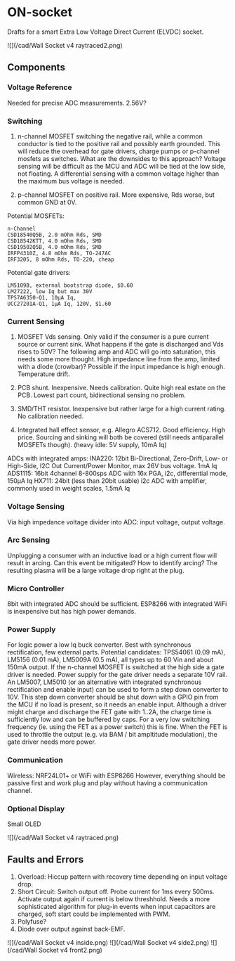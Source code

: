 # ON-socket
Drafts for a smart Extra Low Voltage Direct Current (ELVDC) socket.

![](/cad/Wall Socket v4 raytraced2.png)

## Components

### Voltage Reference

Needed for precise ADC measurements. 2.56V?

### Switching

1. n-channel MOSFET switching the negative rail, while a common conductor is tied to the positive rail and possibly earth grounded. This will reduce the overhead for gate drivers, charge pumps or p-channel mosfets as switches. What are the downsides to this approach? Voltage sensing will be difficult as the MCU and ADC will be tied at the low side, not floating. A differential sensing with a common voltage higher than the maximum bus voltage is needed.

2. p-channel MOSFET on positive rail. More expensive, Rds worse, but common GND at 0V.

Potential MOSFETs:

	n-Channel
	CSD18540Q5B, 2.0 mOhm Rds, SMD
    CSD18542KTT, 4.0 mOhm Rds, SMD
    CSD19502Q5B, 4.0 mOhm Rds, SMD
    IRFP4310Z, 4.8 mOhm Rds, TO-247AC
    IRF3205, 8 mOhm Rds, TO-220, cheap
        
Potential gate drivers:

	LM5109B, external bootstrap diode, $0.60
    LM27222, low Iq but max 30V
    TPS7A6350-Q1, 10µA Iq,
    UCC27201A-Q1, 1µA Iq, 120V, $1.60 

### Current Sensing

1. MOSFET Vds sensing. Only valid if the consumer is a pure current source or current sink. What happens if the gate is discharged and Vds rises to 50V? The following amp and ADC will go into saturation, this needs some more thought. High impedance line from the amp, limited with a diode (crowbar)? Possible if the input impedance is high enough. Temperature drift.

2. PCB shunt. Inexpensive. Needs calibration. Quite high real estate on the PCB. Lowest part count, bidirectional sensing no problem.

3. SMD/THT resistor. Inexpensive but rather large for a high current rating. No calibration needed.

4. Integrated hall effect sensor, e.g. Allegro ACS712. Good efficiency. High price. Sourcing and sinking will both be covered (still needs antiparallel MOSFETs though). (heavy idle: 5V supply, 10mA Iq)

ADCs with integrated amps:
INA220: 12bit Bi-Directional, Zero-Drift, Low- or High-Side, I2C Out Current/Power Monitor, max 26V bus voltage. 1mA Iq
ADS1115: 16bit 4channel 8-800sps ADC with 16x PGA, i2c, differential mode, 150µA Iq
HX711: 24bit (less than 20bit usable) i2c ADC with amplifier, commonly used in weight scales, 1.5mA Iq

### Voltage Sensing

Via high impedance voltage divider into ADC: input voltage, output voltage.

### Arc Sensing

Unplugging a consumer with an inductive load or a high current flow will result in arcing. Can this event be mitigated? How to identify arcing? The resulting plasma will be a large voltage drop right at the plug.

### Micro Controller

8bit with integrated ADC should be sufficient. ESP8266 with integrated WiFi is inexpensive but has high power demands.

### Power Supply

For logic power a low Iq buck converter. Best with synchronous rectification, few external parts.  Potential candidates: TPS54061 (0.09 mA), LM5156 (0.01 mA), LM5009A (0.5 mA), all types up to 60 Vin and about 150mA output.
If the n-channel MOSFET is switched at the high side a gate driver is needed. Power supply for the gate driver needs a separate 10V rail. An LM5007, LM5010 (or an alternative with integrated synchronous rectification and enable input) can be used to form a step down converter to 10V. This step down converter should be shut down with a GPIO pin from the MCU if no load is present, so it needs an enable input.
Although a driver might charge and discharge the FET gate with 1..2A, the charge time is sufficiently low and can be buffered by caps. For a very low switching frequency (ie. using the FET as a power switch) this is fine. When the FET is used to throttle the output (e.g. via BAM / bit ampltitude modulation), the gate driver needs more power.


### Communication

Wireless: NRF24L01+ or WiFi with ESP8266
However, everything should be passive first and work plug and play without having a communication channel. 

### Optional Display

Small OLED

![](/cad/Wall Socket v4 raytraced.png)

## Faults and Errors

1. Overload: Hiccup pattern with recovery time depending on input voltage drop.
1. Short Circuit: Switch output off. Probe current for 1ms every 500ms. Activate output again if current is below threshhold. Needs a more sophisticated algorithm for plug-in events when input capacitors are charged, soft start could be implemented with PWM.
1. Polyfuse? 
1. Diode over output against back-EMF.

![](/cad/Wall Socket v4 inside.png)
![](/cad/Wall Socket v4 side2.png)
![](/cad/Wall Socket v4 front2.png)
